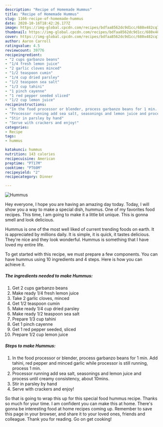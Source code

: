 ```yaml
---
description: "Recipe of Homemade Hummus"
title: "Recipe of Homemade Hummus"
slug: 1166-recipe-of-homemade-hummus
date: 2020-10-16T18:42:26.177Z
image: https://img-global.cpcdn.com/recipes/bdfaa8562dc9d1cc/680x482cq70/hummus-recipe-main-photo.jpg
thumbnail: https://img-global.cpcdn.com/recipes/bdfaa8562dc9d1cc/680x482cq70/hummus-recipe-main-photo.jpg
cover: https://img-global.cpcdn.com/recipes/bdfaa8562dc9d1cc/680x482cq70/hummus-recipe-main-photo.jpg
author: Aaron Carroll
ratingvalue: 4.5
reviewcount: 39776
recipeingredient:
- "2 cups garbanzo beans"
- "1/4 fresh lemon juice"
- "2 garlic cloves minced"
- "1/2 teaspoon cumin"
- "1/4 cup dried parsley"
- "1/2 teaspoon sea salt"
- "1/3 cup tahini"
- "1 pinch cayenne"
- "1 red pepper seeded sliced"
- "1/2 cup lemon juice"
recipeinstructions:
- "In the food processor or blender, process garbanzo beans for 1 min. Add tahini, red pepper and minced garlic while processor is still running, process 1 min."
- "Processor running add sea salt, seasonings and lemon juice and process until creamy consistency, about 10mins."
- "Stir in parsley by hand"
- "Serve with crackers and enjoy!"
categories:
- Recipe
tags:
- hummus

katakunci: hummus 
nutrition: 143 calories
recipecuisine: American
preptime: "PT17M"
cooktime: "PT60M"
recipeyield: "2"
recipecategory: Dinner

---
```



![Hummus](https://img-global.cpcdn.com/recipes/bdfaa8562dc9d1cc/680x482cq70/hummus-recipe-main-photo.jpg)

Hey everyone, I hope you are having an amazing day today. Today, I will show you a way to make a special dish, hummus. One of my favorites food recipes. This time, I am going to make it a little bit unique. This is gonna smell and look delicious.

Hummus is one of the most well liked of current trending foods on earth. It is appreciated by millions daily. It is simple, it is quick, it tastes delicious. They're nice and they look wonderful. Hummus is something that I have loved my entire life.




To get started with this recipe, we must prepare a few components. You can have hummus using 10 ingredients and 4 steps. Here is how you can achieve it.

<!--inarticleads1-->

##### The ingredients needed to make Hummus:

1. Get 2 cups garbanzo beans
1. Make ready 1/4 fresh lemon juice
1. Take 2 garlic cloves, minced
1. Get 1/2 teaspoon cumin
1. Make ready 1/4 cup dried parsley
1. Make ready 1/2 teaspoon sea salt
1. Prepare 1/3 cup tahini
1. Get 1 pinch cayenne
1. Get 1 red pepper seeded, sliced
1. Prepare 1/2 cup lemon juice




<!--inarticleads2-->

##### Steps to make Hummus:

1. In the food processor or blender, process garbanzo beans for 1 min. Add tahini, red pepper and minced garlic while processor is still running, process 1 min.
1. Processor running add sea salt, seasonings and lemon juice and process until creamy consistency, about 10mins.
1. Stir in parsley by hand
1. Serve with crackers and enjoy!




So that is going to wrap this up for this special food hummus recipe. Thanks so much for your time. I am confident you can make this at home. There's gonna be interesting food at home recipes coming up. Remember to save this page in your browser, and share it to your loved ones, friends and colleague. Thank you for reading. Go on get cooking!
